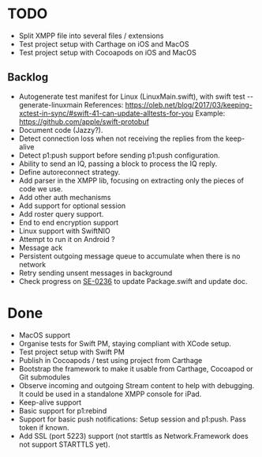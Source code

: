 # TODO

- Split XMPP file into several files / extensions
- Test project setup with Carthage on iOS and MacOS
- Test project setup with Cocoapods on iOS and MacOS

## Backlog

- Autogenerate test manifest for Linux (LinuxMain.swift), with swift test --generate-linuxmain
  References: https://oleb.net/blog/2017/03/keeping-xctest-in-sync/#swift-41-can-update-alltests-for-you
  Example: https://github.com/apple/swift-protobuf
- Document code (Jazzy?).
- Detect connection loss when not receiving the replies from the keep-alive
- Detect p1:push support before sending p1:push configuration.
- Ability to send an IQ, passing a block to process the IQ reply.
- Define autoreconnect strategy.
- Add parser in the XMPP lib, focusing on extracting only the pieces of code we use.
- Add other auth mechanisms
- Add support for optional session
- Add roster query support.
- End to end encryption support
- Linux support with SwiftNIO
- Attempt to run it on Android ?
- Message ack
- Persistent outgoing message queue to accumulate when there is no network
- Retry sending unsent messages in background
- Check progress on [SE-0236](https://forums.swift.org/t/se-0236-package-manager-platform-deployment-settings/17992) to update Package.swift and update doc.

# Done

- MacOS support
- Organise tests for Swift PM, staying compliant with XCode setup.
- Test project setup with Swift PM
- Publish in Cocoapods / test using project from Carthage
- Bootstrap the framework to make it usable from Carthage, Cocoapod or Git submodules
- Observe incoming and outgoing Stream content to help with debugging. It could be used in a standalone XMPP console for iPad.
- Keep-alive support
- Basic support for p1:rebind
- Support for basic push notifications: Setup session and p1:push. Pass token if known.
- Add SSL (port 5223) support (not starttls as Network.Framework does not support STARTTLS yet).

